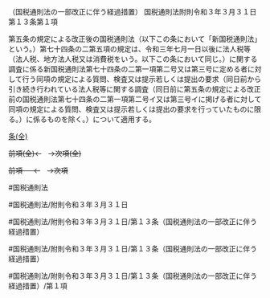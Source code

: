 （国税通則法の一部改正に伴う経過措置）
国税通則法附則令和３年３月３１日第１３条第１項

第五条の規定による改正後の国税通則法（以下この条において「新国税通則法」という。）第七十四条の二第五項の規定は、令和三年七月一日以後に法人税等（法人税、地方法人税又は消費税をいう。以下この条において同じ。）に関する調査に係る新国税通則法第七十四条の二第一項第二号又は第三号に定める者に対して行う同項の規定による質問、検査又は提示若しくは提出の要求（同日前から引き続き行われている法人税等に関する調査（同日前に第五条の規定による改正前の国税通則法第七十四条の二第一項第二号イ又は第三号イに掲げる者に対して同項の規定による質問、検査又は提示若しくは提出の要求を行っていたものに限る。）に係るものを除く。）について適用する。

[条(全)](国税通則法＿＿＿＿附則令和３年３月３１日第１３条_.md)

~~前項(全)←~~　~~→次項(全)~~

~~前項 　 ←~~　~~→次項~~



#国税通則法

#国税通則法/附則令和３年３月３１日

#国税通則法/附則令和３年３月３１日/第１３条（国税通則法の一部改正に伴う経過措置）

#国税通則法/附則令和３年３月３１日/第１３条（国税通則法の一部改正に伴う経過措置）

#国税通則法/附則令和３年３月３１日/第１３条（国税通則法の一部改正に伴う経過措置）/第１項

